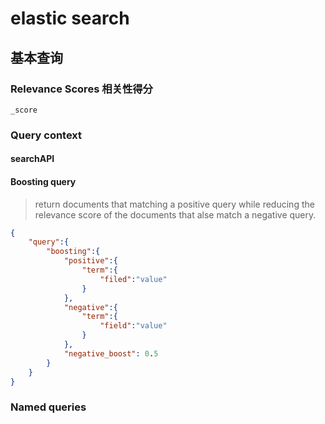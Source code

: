 # elastic search

## 基本查询

### Relevance Scores 相关性得分

`_score`

### Query context

#### searchAPI

#### Boosting query 

> return documents that matching a positive query while reducing the relevance score of the documents that alse match a negative query. 

```json
{
    "query":{
        "boosting":{
            "positive":{
                "term":{
                    "filed":"value"
                }
            },
            "negative":{
                "term":{
                    "field":"value"
                }
            },
            "negative_boost": 0.5
        }
    }
}
```


### Named queries
